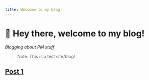 ```yaml
---
title: Welcome to my blog!
---
```


# 👋 Hey there, welcome to my blog!

*Blogging about PM stuff*

> Note: 
> This is a test site/blog!

## [Post 1](_posts/2024-07-08-Post-1.md)
